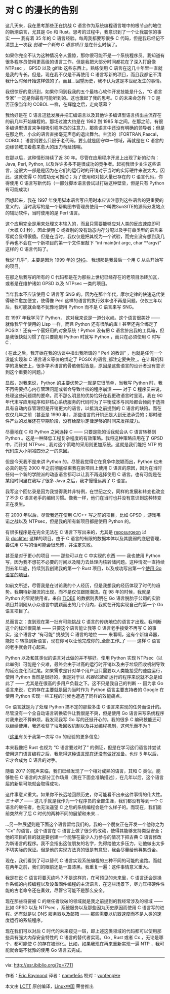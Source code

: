 对 C 的漫长的告别
==========================================

这几天来，我在思考那些正在挑战 C 语言作为系统编程语言堆中的根节点的地位的新潮语言，尤其是 Go 和 Rust。思考的过程中，我意识到了一个让我震惊的事实 —— 我有着 35 年的 C 语言经验。每周我都要写很多 C 代码，但是我已经记不清楚上一次我 _创建一个新的 C 语言项目_ 是在什么时候了。

如果你完全不认为这种情况令人震惊，那你很可能不是一个系统程序员。我知道有很多程序员使用更高级的语言工作。但是我把大部分时间都花在了深入打磨像 NTPsec ， GPSD 以及 giflib 这些东西上。熟练使用 C 语言在这几十年里一直就是我的专长。但是，现在我不仅是不再使用 C 语言写新的项目，而且我都记不清我什么时候开始这样做的了。而且...回望历史，我不认为这是本世纪发生的事情。

 我很惊讶的意识到，如果你问到我我的五个最核心软件开发技能是什么，“C 语言专家” 一定是你最有可能听到的。这也激起了我的思考。C 的未来会怎样 ？C 是否正像当年的 COBOL 一样，在辉煌之后，走向落幕？

我恰好是在 C 语言迅猛发展并把汇编语言以及其他许多编译型语言挤出主流存在的前几年开始编程的。那场过渡大约是在 1982 到 1985 年之间。在那之前，有很多编译型语言来争相吸引程序员的注意力，那些语言中还没有明确的领导者；但是在那之后，小众的语言直接毫无声息的退出舞台。主流的（FORTRAN,Pascal，COBOL）语言则要么只限于老代码，要么就是固守单一领域，再就是在 C 语言的边缘领域顶着愈来愈大的压力苟延残喘。

在那以后，这种情形持续了近 30 年。尽管在应用程序开发上出现了新的动向： Java, Perl, Python, 以及许许多多不是很成功的竞争者。起初我很少关注这些语言，这很大一部是是因为在它们的运行时的开销对于当时的实际硬件来说太大。因此，这就使得 C 的成功无可撼动；为了使用和对接大量已存在的 C 语言代码，你得使用 C 语言写新代码（一部分脚本语言尝试过打破这种壁垒，但是只有 Python 有可能成功）

回想起来，我在 1997 年使用脚本语言写应用时本应该注意到这些语言的更重要的意义的。当时我写的是一个帮助图书管理员使用一个叫做SunSITE的源码分发站点的辅助软件，当时使用的是 Perl 语言。

这个应用完全是用来处理文本输入的，而且只需要能够应对人类的反应速度即可（大概 0.1 秒），因此使用 C 或者别的没有动态内存分配以及字符串类型的语言来写就会显得很傻。但是在当时，我仅仅是把其视为一个试验，而完全没有想到我几乎再也不会在一个新项目的第一个文件里敲下  “int main(int argc, char **argv)” 这样的 C 语言代码了。

我说“几乎”，主要是因为 1999 年的 [SNG][3]。 我想那是我最后一个用 C 从头开始写的项目。

在那之后我写的所有的 C 代码都是在为那些上世纪已经存在的老项目添砖加瓦，或者是在维护诸如 GPSD 以及 NTPsec 一类的项目。

当年我本不应该使用 C 语言写 SNG 的。因为在那个年代，摩尔定律的快速迭代使得硬件愈加便宜，使得像 Perl 这样的语言的执行效率也不再是问题。仅仅三年以后，我可能就会毫不犹豫地使用 Python 而不是 C 语言来写 SNG。

在 1997 年我学习了 Python， 这对我来说是一道分水岭。这个语言很美妙 —— 就像我早年使用的 Lisp 一样，而且 Python 还有很酷的库！甚至还完全绑定了 POSIX！还有一个蛮好用的对象系统！Python 没有把 C 语言挤出我的工具箱，但是我很快就习惯了在只要能用 Python 时就写 Python ，而只在必须使用 C 时写 C .

( 在此之后，我开始在我的访谈中指出我所谓的 “ Perl 的教训” ，也就是任何一个没能实现和 C 语言语义等价的绑定了  POSIX 的语言_都注定要失败_。在计算机科学的发展史上，很多学术语言的骨骸俯拾皆是，原因是这些语言的设计者没有意识到这个重要的问题。）

显然，对我来说，Python 的主要优势之一就是它很简单，当我写 Python 时，我不再需要担心内存管理问题或者会导致吐核的程序崩溃 —— 对于 C 程序员来说，处理这些问题烦的要命。而不那么明显的优势恰好在我更改语言时显现，我在 90 年代末写应用程序和非核心系统服务的代码时为了平衡成本与风险都会倾向于选择具有自动内存管理但是开销更大的语言，以抵消之前提到的 C 语言的缺陷。而在仅仅几年之前（甚至是 1990 年），那些语言的开销还是大到无法承受的；那时硬件产业的发展还在早期阶段，没有给摩尔定律足够的时间来发挥威力。

尽量地在 C 和 Python 之间选择 C —— 只要是能的话我就会从 C 语言转移到 Python 。这是一种降低工程复杂程度的有效策略。我将这种策略应用在了 GPSD 中，而针对 NTPsec , 我对这个策略的采用则更加系统。这就是我们能把 NTP 的代码库大小削减四分之一的原因。

但是今天我不是来讲 Python 的。尽管我觉得它在竞争中脱颖而出，Python 也未必真的是在 2000 年之前彻底结束我在新项目上使用 C 语言的原因，因为在当时任何一个新的学院派的动态语言都可以让我不再选择使用 C 语言。也有可能是在某段时间里在我写了很多 Java 之后，我才慢慢远离了 C 语言。

我写这个回忆录是因为我觉得我并非特例，在世纪之交，同样的发展和转变也改变了不少 C 语言老手的编码习惯。像我一样，他们在当时也并没有意识到这种转变正在发生。

在 2000 年以后，尽管我还在使用 C/C++ 写之前的项目，比如 GPSD ，游戏韦诺之战以及 NTPsec，但是我的所有新项目都是使用 Python 的。

有很多程序是在完全无法在 C 语言下写出来的，尤其是 [reposurgeon][4] 以及 [doclifter][5] 这样的项目。由于 C 语言的有限的数据本体以及其脆弱的底层管理，尝试用 C 写的话可能会很恐怖，并注定失败。

甚至是对于更小的项目 —— 那些可以在 C 中实现的东西 —— 我也使用 Python 写，因为我不想花不必要的时间以及精力去处理内核转储问题。这种情况一直持续到去年年底，持续到我创建我的第一个 Rust 项目，以及成功写出第一个[使用 Go 语言的项目][6]。

如前文所述，尽管我是在讨论我的个人经历，但是我想我的经历体现了时代的趋势。我期待新潮流的出现，而不是仅仅跟随潮流。在 98 年的时候，我就是 Python 的早期使用者。来自 [TIOBE][7] 的数据则表明在 Go 语言脱胎于公司的实验项目并刚刚从小众语言中脱颖而出的几个月内，我就在开始实现自己的第一个 Go 语言项目了。

总而言之：直到现在第一批有可能挑战 C 语言的传统地位的语言才出现。我判断这个的标准很简单 —— 只要这个语言能让我等 C 语言老手接受不再写 C 的事实，这个语言才 “有可能” 挑战到 C 语言的地位 —— 来看啊，这有个新编译器，能把 C 转换到新语言，现在你可以让他完成你的_全部工作_了 —— 这样 C 语言的老手就会开心起来。

Python 以及和其类似的语言对此做的并不够好。使用 Python 实现 NTPsec（以此举例）可能是个灾难，最终会由于过高的运行时开销以及由于垃圾回收机制导致的延迟变化而烂尾。如果需求是针对单个用户且只需要以人类能接受的速度运行，使用 Python 当然是很好的，但是对于以 _机器的速度_ 运行的程序来说就不总是如此了 —— 尤其是在很高的多用户负载之下。这不只是我自己的判断 -- 因为拿 Go 语言来说，它的存在主要就是因为当时作为 Python 语言主要支持者的 Google 在使用 Python 实现一些工程的时候也遭遇了同样的效能痛点。

Go 语言就是为了处理 Python 搞不定的那些多由 C 语言来实现的任务而设计的。尽管没有一个全自动语言转换软件让我很是不爽，但是使用 Go 语言来写系统程序对我来说不算麻烦，我发现我写 Go 写的还挺开心的。我的很多 C 编码技能还可以继续使用，我还收获了垃圾回收机制以及并发编程机制，这何乐而不为？

（[这里][8]有关于我第一次写 Go 的经验的更多信息）

本来我像把 Rust 也视为 “C 语言要过时了” 的例证，但是在学习这们语言并尝试使用这门语言编程之后，我觉得[这种语言现在还没有做好准备][9]。也许 5 年以后，它才会成为 C 语言的对手。

随着 2017 的尾声来临，我们已经发现了一个相对成熟的语言，其和 C 类似，能够胜任 C 语言的大部分工作场景（我在下面会准确描述），在几年以后，这个语言届的新星可能就会取得成功。

这件事意义重大。如果你不长远地回顾历史，你可能看不出来这件事情的伟大性。_三十年了_ —— 这几乎就是我作为一个程序员的全部生涯，我们都没有等到一个 C 语言的继任者，也无法遥望 C 之后的系统编程会是什么样子的。而现在，我们面前突然有了后 C 时代的两种不同的展望和未来...

...另一种展望则是下面这个语言留给我们的。我的一个朋友正在开发一个他称之为 "Cx" 的语言，这个语言在 C 语言上做了很少的改动，使得其能够支持类型安全；他的项目的目的就是要创建一个能够在最少人力参与的情况下把古典 C 语言修改为新语言的程序。我不会指出这位朋友的名字，免得给他太多压力，让他做出太多不切实际的保证。但是他的实现方法真的很是有意思，我会尽量给他募集资金。

现在，我们看到了可以替代 C 语言实现系统编程的三种不同的可能的道路。而就在两年之前，我们的眼前还是一篇漆黑。我重复一遍：这件事情意义重大。

我是在说 C 语言将要灭绝吗？不是这样的，在可预见的未来里，C 语言还会是操作系统的内核编程以及设备固件编程的主流语言，在这些场景下，尽力压榨硬件性能的古老命令还在奏效，尽管它可能不是那么安全。

现在那些将要被 C 的继任者攻破的领域就是我之前提到的我经常涉及的领域 —— 比如 GPSD 以及 NTPsec ，系统服务以及那些因为历史原因而使用 C 语言写的进程。还有就是以 DNS 服务器以及邮箱 —— 那些需要以机器速度而不是人类的速度运行的系统程序。

现在我们可以对后 C 时代的未来窥见一斑，即上述这类领域的代码都可以使用那些具有强大内存安全特性的 C 语言的替代者实现。Go , Rust 或者 Cx ，无论是哪个，都可能使 C 的存在被弱化。比如，如果我现在再来重新实现一遍 NTP ，我可能就会毫不犹豫的使用 Go 语言去完成。

--------------------------------------------------------------------------------

via: http://esr.ibiblio.org/?p=7711

作者：[Eric Raymond][a]
译者：[name1e5s](https://github.com/name1e5s)
校对：[yunfengHe](https://github.com/yunfengHe)

本文由 [LCTT](https://github.com/LCTT/TranslateProject) 原创编译，[Linux中国](https://linux.cn/) 荣誉推出

[a]:http://esr.ibiblio.org/?author=2
[1]:http://esr.ibiblio.org/?author=2
[2]:http://esr.ibiblio.org/?p=7711
[3]:http://sng.sourceforge.net/
[4]:http://www.catb.org/esr/reposurgeon/
[5]:http://www.catb.org/esr/doclifter/
[6]:http://www.catb.org/esr/loccount/
[7]:https://www.tiobe.com/tiobe-index/
[8]:https://blog.ntpsec.org/2017/02/07/grappling-with-go.html
[9]:http://esr.ibiblio.org/?p=7303
